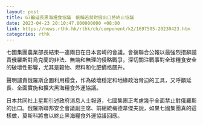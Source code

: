 ```yaml
---
layout: post
title: G7籲延長黑海糧食協議　俄稱若禁對俄出口將終止協議
date: 2023-04-23 20:10:47.000000000 +08:00
link: https://news.rthk.hk/rthk/ch/component/k2/1697505-20230423.htm
categories: rthk
---
```


七國集團農業部長結束一連兩日在日本宮崎的會議，會後聯合公報以最強烈措辭譴責俄羅斯對烏克蘭的非法、無端和無理的侵略戰爭，深切關注戰事對全球糧食安全的破壞性影響，尤其是穀物、燃料和化肥價格飆升。

聲明譴責俄羅斯企圖利用糧食，作為破壞穩定和地緣政治脅迫的工具，又呼籲延長、全面實施和擴大黑海糧食外運協議。

日本共同社上星期引述政府消息人士報道，七國集團正考慮幾乎全面禁止對俄羅斯的出口。俄羅斯聯邦安全會議副主席、前總統梅德韋傑夫說，如果七國集團真的這樣做，莫斯科將會以終止黑海糧食外運協議回應。
